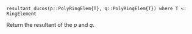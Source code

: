 ```
resultant_ducos(p::PolyRingElem{T}, q::PolyRingElem{T}) where T <: RingElement
```

Return the resultant of the $p$ and $q$.
